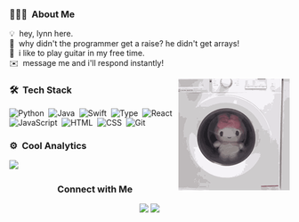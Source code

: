 <!-- ## 👋 &nbsp;hi im xuo -->

### 👨🏻‍💻 &nbsp;About Me
💡 &nbsp;hey, lynn here.\
🌱 &nbsp;why didn't the programmer get a raise? he didn't get arrays!\
🎸 &nbsp;i like to play guitar in my free time.\
✉️ &nbsp;message me and i'll respond instantly!

<img alt="Coder" src="melody.gif" align="right"/>

### 🛠 &nbsp;Tech Stack

![Python](https://img.shields.io/badge/-Python-05122A?style=flat&logo=python)&nbsp;
![Java](https://img.shields.io/badge/-Java-05122A?style=flat&logo=Java)&nbsp;
![Swift](https://img.shields.io/badge/swift-F54A2A?style=flat&logo=swift&logo=swift)&nbsp;
![Type](https://img.shields.io/badge/-TypeScript-05122A?style=flat&logo=typescript)&nbsp;
![React](https://img.shields.io/badge/-React-05122A?style=flat&logo=react)&nbsp;
![JavaScript](https://img.shields.io/badge/-JavaScript-05122A?style=flat&logo=javascript)&nbsp;
![HTML](https://img.shields.io/badge/-HTML-05122A?style=flat&logo=HTML5)&nbsp;
![CSS](https://img.shields.io/badge/-CSS-05122A?style=flat&logo=CSS3&logoColor=1572B6)&nbsp;
![Git](https://img.shields.io/badge/-Git-05122A?style=flat&logo=git)&nbsp;

### ⚙️ &nbsp;Cool Analytics
<p align="left">
<a href="https://github.com/xuo-lynn">
  <img height="180em" src="https://github-readme-stats-eight-theta.vercel.app/api?username=xuo-lynn&show_icons=true&theme=tokyonight&include_all_commits=true&count_private=true"/>
</a>
</p>


<h3 align="center">
 &nbsp;Connect with Me
</h3>


<p align="center">
<!--<a href="link"><img src="https://img.shields.io/badge/-link.com-3423A6?style=flat&logo=Google-Chrome&logoColor=white"/></a>-->
<a href="https://www.linkedin.com/in/xuolynn/"><img src="https://img.shields.io/badge/-Set%20Lynn-0077B5?style=flat&logo=Linkedin&logoColor=white"/></a>
<a href="mailto:xuolynn@gmail.com"><img src="https://img.shields.io/badge/-xuolynn@gmail.com-D14836?style=flat&logo=Gmail&logoColor=white"/></a>
</p>
